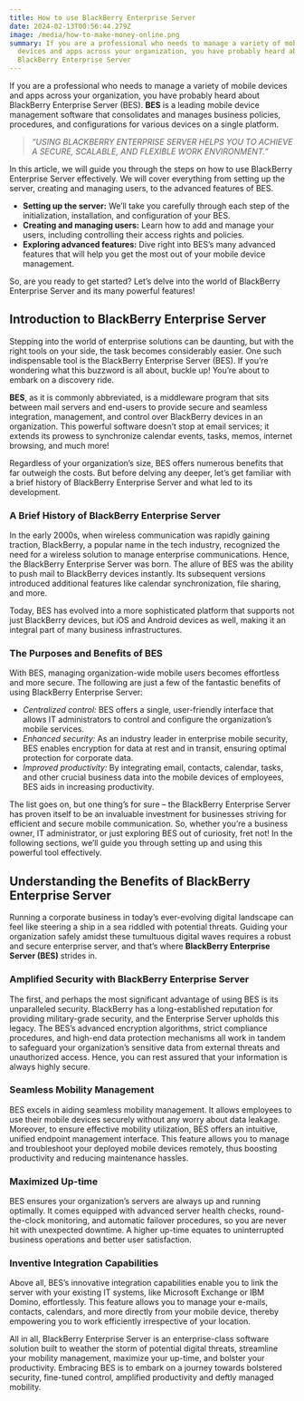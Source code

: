 ```yaml
---
title: How to use BlackBerry Enterprise Server
date: 2024-02-13T00:56:44.279Z
image: /media/how-to-make-money-online.png
summary: If you are a professional who needs to manage a variety of mobile
  devices and apps across your organization, you have probably heard about
  BlackBerry Enterprise Server
---
```

<!--StartFragment-->

If you are a professional who needs to manage a variety of mobile devices and apps across your organization, you have probably heard about BlackBerry Enterprise Server (BES). **BES** is a leading mobile device management software that consolidates and manages business policies, procedures, and configurations for various devices on a single platform. 

> *“USING BLACKBERRY ENTERPRISE SERVER HELPS YOU TO ACHIEVE A SECURE, SCALABLE, AND FLEXIBLE WORK ENVIRONMENT.”*

In this article, we will guide you through the steps on how to use BlackBerry Enterprise Server effectively. We will cover everything from setting up the server, creating and managing users, to the advanced features of BES. 

* **Setting up the server:** We’ll take you carefully through each step of the initialization, installation, and configuration of your BES.
* **Creating and managing users:** Learn how to add and manage your users, including controlling their access rights and policies.
* **Exploring advanced features:** Dive right into BES’s many advanced features that will help you get the most out of your mobile device management.

So, are you ready to get started? Let’s delve into the world of BlackBerry Enterprise Server and its many powerful features!

## Introduction to BlackBerry Enterprise Server

Stepping into the world of enterprise solutions can be daunting, but with the right tools on your side, the task becomes considerably easier. One such indispensable tool is the BlackBerry Enterprise Server (BES). If you’re wondering what this buzzword is all about, buckle up! You’re about to embark on a discovery ride. 

**BES**, as it is commonly abbreviated, is a middleware program that sits between mail servers and end-users to provide secure and seamless integration, management, and control over BlackBerry devices in an organization. This powerful software doesn’t stop at email services; it extends its prowess to synchronize calendar events, tasks, memos, internet browsing, and much more! 

Regardless of your organization’s size, BES offers numerous benefits that far outweigh the costs. But before delving any deeper, let’s get familiar with a brief history of BlackBerry Enterprise Server and what led to its development. 

### A Brief History of BlackBerry Enterprise Server 

In the early 2000s, when wireless communication was rapidly gaining traction, BlackBerry, a popular name in the tech industry, recognized the need for a wireless solution to manage enterprise communications. Hence, the BlackBerry Enterprise Server was born. The allure of BES was the ability to push mail to BlackBerry devices instantly. Its subsequent versions introduced additional features like calendar synchronization, file sharing, and more. 

Today, BES has evolved into a more sophisticated platform that supports not just BlackBerry devices, but iOS and Android devices as well, making it an integral part of many business infrastructures. 

### The Purposes and Benefits of BES 

With BES, managing organization-wide mobile users becomes effortless and more secure. The following are just a few of the fantastic benefits of using BlackBerry Enterprise Server: 

* *Centralized control:* BES offers a single, user-friendly interface that allows IT administrators to control and configure the organization’s mobile services.
* *Enhanced security:* As an industry leader in enterprise mobile security, BES enables encryption for data at rest and in transit, ensuring optimal protection for corporate data.
* *Improved productivity:* By integrating email, contacts, calendar, tasks, and other crucial business data into the mobile devices of employees, BES aids in increasing productivity.

The list goes on, but one thing’s for sure – the BlackBerry Enterprise Server has proven itself to be an invaluable investment for businesses striving for efficient and secure mobile communication. So, whether you’re a business owner, IT administrator, or just exploring BES out of curiosity, fret not! In the following sections, we’ll guide you through setting up and using this powerful tool effectively.

## Understanding the Benefits of BlackBerry Enterprise Server

Running a corporate business in today’s ever-evolving digital landscape can feel like steering a ship in a sea riddled with potential threats. Guiding your organization safely amidst these tumultuous digital waves requires a robust and secure enterprise server, and that’s where **BlackBerry Enterprise Server (BES)** strides in. 

### Amplified Security with BlackBerry Enterprise Server 

The first, and perhaps the most significant advantage of using BES is its unparalleled security. BlackBerry has a long-established reputation for providing military-grade security, and the Enterprise Server upholds this legacy. The BES’s advanced encryption algorithms, strict compliance procedures, and high-end data protection mechanisms all work in tandem to safeguard your organization’s sensitive data from external threats and unauthorized access. Hence, you can rest assured that your information is always highly secure. 

### Seamless Mobility Management 

BES excels in aiding seamless mobility management. It allows employees to use their mobile devices securely without any worry about data leakage. Moreover, to ensure effective mobility utilization, BES offers an intuitive, unified endpoint management interface. This feature allows you to manage and troubleshoot your deployed mobile devices remotely, thus boosting productivity and reducing maintenance hassles. 

### Maximized Up-time 

BES ensures your organization’s servers are always up and running optimally. It comes equipped with advanced server health checks, round-the-clock monitoring, and automatic failover procedures, so you are never hit with unexpected downtime. A higher up-time equates to uninterrupted business operations and better user satisfaction. 

### Inventive Integration Capabilities 

Above all, BES’s innovative integration capabilities enable you to link the server with your existing IT systems, like Microsoft Exchange or IBM Domino, effortlessly. This feature allows you to manage your e-mails, contacts, calendars, and more directly from your mobile device, thereby empowering you to work efficiently irrespective of your location. 

All in all, BlackBerry Enterprise Server is an enterprise-class software solution built to weather the storm of potential digital threats, streamline your mobility management, maximize your up-time, and bolster your productivity. Embracing BES is to embark on a journey towards bolstered security, fine-tuned control, amplified productivity and deftly managed mobility.

<!--EndFragment-->